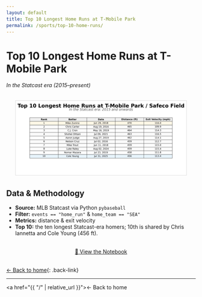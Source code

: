 ```yaml
---
layout: default
title: Top 10 Longest Home Runs at T-Mobile Park
permalink: /sports/top-10-home-runs/
---
```


# Top 10 Longest Home Runs at T-Mobile Park

_In the Statcast era (2015–present)_

<div style="text-align:center; margin:2rem 0;">
  <img
    src="/assets/Top_10_Home_runs_Tmobile.png"
    alt="Top 10 Homers Table"
    style="max-width:90%; height:auto; border:1px solid #ddd;"
  >
</div>

## Data & Methodology

- **Source:** MLB Statcast via Python `pybaseball`  
- **Filter:** `events == "home_run"` & `home_team == "SEA"`  
- **Metrics:** distance & exit velocity  
- **Top 10:** the ten longest Statcast-era homers; 10th is shared by Chris Iannetta and Cole Young (456 ft).


<div style="text-align:center; margin:2rem 0;">
  <a
    href="/notebooks/top10_home_runs.ipynb"
    class="btn btn-primary"
  >📓 View the Notebook</a>
</div>

[← Back to home](/){: .back-link}


<hr>

<a href="{{ "/" | relative_url }}">← Back to home</a>

